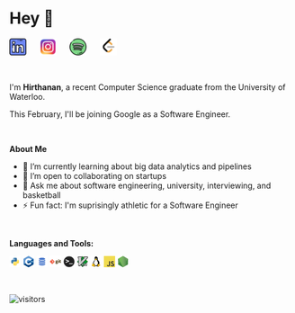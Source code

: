 <h1>Hey 👋</h1>

<p align="left">
<a href="https://www.linkedin.com/in/hirthanan/" target="_blank"><img height="30" src="https://github.com/hirthanan/hirthanan/blob/master/png/linkedin.png?raw=true"></a>&nbsp;&nbsp;&nbsp;&nbsp;&nbsp;
<a href="https://www.instagram.com/hirthanan/" target="_blank"><img height="30" src="https://github.com/hirthanan/hirthanan/blob/master/png/instagram.png?raw=true"></a>&nbsp;&nbsp;&nbsp;&nbsp;&nbsp;
<a href="https://open.spotify.com/user/223ie3kp564ga4p5oy3vzs7ni?si=affLdeGsQIGWpGDcE935WQ" target="_blank"><img height="30" src="https://github.com/hirthanan/hirthanan/blob/master/png/spotify.png?raw=true"></a>&nbsp;&nbsp;&nbsp;&nbsp;&nbsp;
<a href="https://leetcode.com/hirthanan/" target="_blank"><img height="30" src="https://github.com/hirthanan/hirthanan/blob/master/png/leetcode.png?raw=true"></a>&nbsp;&nbsp;&nbsp;&nbsp;&nbsp;
</p>

<br>

<p>I'm <b>Hirthanan</b>, a recent Computer Science graduate from the University of Waterloo.</p>
<p>This February, I'll be joining Google as a Software Engineer.</p>

<br>

**About Me**
<ul>
<li>🌱 I’m currently learning about big data analytics and pipelines</li>
<li>👯 I’m open to collaborating on startups</li>
<li>💬 Ask me about software engineering, university, interviewing, and basketball</li>
<li>⚡ Fun fact: I'm suprisingly athletic for a Software Engineer</li>
</ul>

<br>

**Languages and Tools:**
<br>

<code><img height="20" alt="Python" src="https://raw.githubusercontent.com/github/explore/80688e429a7d4ef2fca1e82350fe8e3517d3494d/topics/python/python.png"></code>
<code><img height="20" alt="C++" src="https://raw.githubusercontent.com/github/explore/80688e429a7d4ef2fca1e82350fe8e3517d3494d/topics/cpp/cpp.png"></code>
<code><img height="20" alt="SQL" src="https://raw.githubusercontent.com/github/explore/80688e429a7d4ef2fca1e82350fe8e3517d3494d/topics/sql/sql.png"></code>
<code><img height="20" alt="git" src="https://raw.githubusercontent.com/github/explore/80688e429a7d4ef2fca1e82350fe8e3517d3494d/topics/git/git.png"></code>
<code><img height="20" alt="Terminal" src="https://raw.githubusercontent.com/github/explore/d92924b1d925bb134e308bd29c9de6c302ed3beb/topics/terminal/terminal.png"></code>
<code><img height="20" alt="Vim" src="https://raw.githubusercontent.com/github/explore/80688e429a7d4ef2fca1e82350fe8e3517d3494d/topics/vim/vim.png"></code>
<code><img height="20" alt="Linux" src="https://raw.githubusercontent.com/github/explore/80688e429a7d4ef2fca1e82350fe8e3517d3494d/topics/linux/linux.png"></code>
<code><img height="20" alt="JavaScript" src="https://raw.githubusercontent.com/github/explore/80688e429a7d4ef2fca1e82350fe8e3517d3494d/topics/javascript/javascript.png"></code>
<code><img height="20" alt="NodeJS" src="https://raw.githubusercontent.com/github/explore/80688e429a7d4ef2fca1e82350fe8e3517d3494d/topics/nodejs/nodejs.png"></code>

<br>

<p><img src="https://visitor-badge.glitch.me/badge?page_id=hirthanan" alt="visitors"></p>
